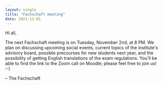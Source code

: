 ```yaml
---
layout: single
title: "Fachschaft meeting"
date: 2021-11-01
---
```


Hi all,

The next Fachschaft meeting is on Tuesday, November 2nd, at 8 PM.
We plan on discussing upcoming social events, current topics of the institute's advisory board, possible precourses for new students next year, and the possibility of getting English translations of the exam regulations.
You'll be able to find the link to the Zoom call on Moodle; please feel free to join us! :-)

– The Fachschaft
